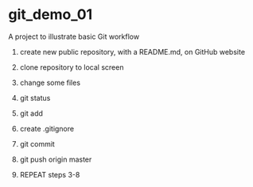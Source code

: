 # git_demo_01

A project to illustrate basic Git workflow


1. create new public repository, with a README.md, on GitHub website

1. clone repository to local screen

1. change some files

1. git status

1. git add

1. create .gitignore

1. git commit

1. git push origin master

1. REPEAT steps 3-8